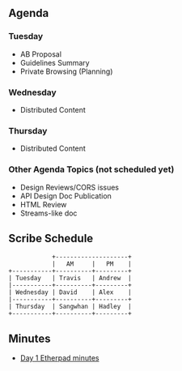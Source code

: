 ## Agenda

### Tuesday

* AB Proposal
* Guidelines Summary
* Private Browsing (Planning)

### Wednesday

* Distributed Content

### Thursday

* Distributed Content

### Other Agenda Topics (not scheduled yet)

* Design Reviews/CORS issues
* API Design Doc Publication
* HTML Review
* Streams-like doc


## Scribe Schedule

```
            +--------------------+
            |   AM     |   PM    |
+-----------+----------+---------+
| Tuesday   | Travis   | Andrew  |
|-----------+----------+---------+
| Wednesday | David    | Alex    |
|-----------+----------+---------+
| Thursday  | Sangwhan | Hadley  |
+-----------+----------+---------+
```

## Minutes

* [Day 1 Etherpad minutes](https://pad.w3ctag.org/p/2017-07-25-minutes.md)

